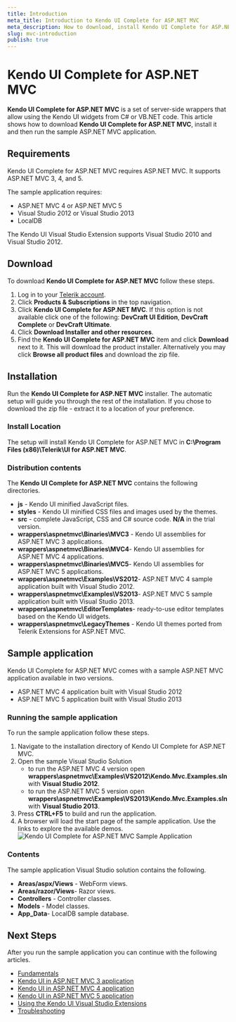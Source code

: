 ```yaml
---
title: Introduction
meta_title: Introduction to Kendo UI Complete for ASP.NET MVC
meta_description: How to download, install Kendo UI Complete for ASP.NET MVC and run the sample application.
slug: mvc-introduction
publish: true
---
```


# Kendo UI Complete for ASP.NET MVC
**Kendo UI Complete for ASP.NET MVC** is a set of server-side wrappers that allow using the Kendo UI widgets from C# or VB.NET code.
This article shows how to download **Kendo UI Complete for ASP.NET MVC**, install it and then run the sample ASP.NET MVC application.

## Requirements
Kendo UI Complete for ASP.NET MVC requires ASP.NET MVC. It supports ASP.NET MVC  3, 4, and 5.

The sample application requires:

* ASP.NET MVC 4 or ASP.NET MVC 5
* Visual Studio 2012 or Visual Studio 2013
* LocalDB

The Kendo UI Visual Studio Extension supports Visual Studio 2010 and Visual Studio 2012.

## Download

To download **Kendo UI Complete for ASP.NET MVC** follow these steps.

1. Log in to your [Telerik account](http://www.telerik.com/account.aspx).
2. Click **Products & Subscriptions**  in the top navigation.
3. Click **Kendo UI Complete for ASP.NET MVC**. If this option is not available click one of the following: **DevCraft UI Edition**, **DevCraft Complete**  or **DevCraft Ultimate**.
4. Click **Download Installer and other resources**.
5. Find the **Kendo UI Complete for ASP.NET MVC**  item and click **Download** next to it. This will download the product installer. Alternatively you may click **Browse all product files** and download the zip file.

## Installation

Run the **Kendo UI Complete for ASP.NET MVC** installer. The automatic setup will guide you through the rest of the installation. If you chose to download the zip file - extract it to a location of your preference.

### Install Location

The setup will install Kendo UI Complete for ASP.NET MVC in **C:\Program Files (x86)\Telerik\UI for ASP.NET MVC<version>**.

### Distribution contents

The **Kendo UI Complete for ASP.NET MVC** contains the following directories.

* **js** - Kendo UI minified JavaScript files.
* **styles** - Kendo UI minified CSS files and images used by the themes.
* **src** - complete JavaScript, CSS and C# source code. **N/A** in the trial version.
* **wrappers\aspnetmvc\Binaries\MVC3** - Kendo UI assemblies for ASP.NET MVC 3 applications.
* **wrappers\aspnetmvc\Binaries\MVC4**- Kendo UI assemblies for ASP.NET MVC 4 applications.
* **wrappers\aspnetmvc\Binaries\MVC5**- Kendo UI assemblies for ASP.NET MVC 5 applications.
* **wrappers\aspnetmvc\Examples\VS2012**- ASP.NET MVC 4 sample application built with Visual Studio 2012.
* **wrappers\aspnetmvc\Examples\VS2013**- ASP.NET MVC 5 sample application built with Visual Studio 2013.
* **wrappers\aspnetmvc\EditorTemplates**- ready-to-use editor templates based on the Kendo UI widgets.
* **wrappers\aspnetmvc\LegacyThemes** - Kendo UI themes ported from Telerik Extensions for ASP.NET MVC.

## Sample application

Kendo UI Complete for ASP.NET MVC comes with a sample ASP.NET MVC application available in two versions.

* ASP.NET MVC 4 application built with Visual Studio 2012
* ASP.NET MVC 5 application built with Visual Studio 2013

### Running the sample application

To run the sample application follow these steps.

1. Navigate to the installation directory of Kendo UI Complete for ASP.NET MVC.
2. Open the sample Visual Studio Solution
    - to run the ASP.NET MVC 4 version open **wrappers\aspnetmvc\Examples\VS2012\Kendo.Mvc.Examples.sln** with **Visual Studio 2012**.
    - to run the ASP.NET MVC 5 version open **wrappers\aspnetmvc\Examples\VS2013\Kendo.Mvc.Examples.sln** with **Visual Studio 2013**.
3. Press **CTRL+F5** to build and run the application.
4. A browser will load the start page of the sample application. Use the links to explore the available demos.
![Kendo UI Complete for ASP.NET MVC Sample Application](images/demos.png)

### Contents

The sample application Visual Studio solution contains the following.

* **Areas/aspx/Views** - WebForm views.
* **Areas/razor/Views**- Razor views.
* **Controllers** - Controller classes.
* **Models** - Model classes.
* **App_Data**- LocalDB sample database.

## Next Steps

After you run the sample application you can continue with the following articles.

* [Fundamentals](/getting-started/using-kendo-with/aspnet-mvc/fundamentals)
* [Kendo UI in ASP.NET MVC 3 application](/getting-started/using-kendo-with/aspnet-mvc/asp-net-mvc-3)
* [Kendo UI in ASP.NET MVC 4 application](/getting-started/using-kendo-with/aspnet-mvc/asp-net-mvc-4)
* [Kendo UI in ASP.NET MVC 5 application](/getting-started/using-kendo-with/aspnet-mvc/asp-net-mvc-5)
* [Using the Kendo UI Visual Studio Extensions](/getting-started/using-kendo-with/aspnet-mvc/vs-integration/introduction)
* [Troubleshooting](/getting-started/using-kendo-with/aspnet-mvc/troubleshooting)
